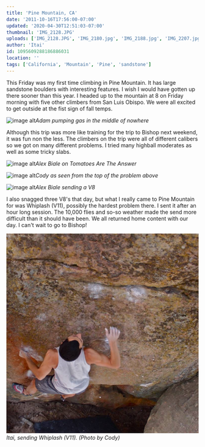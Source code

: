 ```yaml
---
title: 'Pine Mountain, CA'
date: '2011-10-16T17:56:00-07:00'
updated: '2020-04-30T12:51:03-07:00'
thumbnail: 'IMG_2128.JPG'
uploads: ['IMG_2128.JPG', 'IMG_2180.jpg', 'IMG_2188.jpg', 'IMG_2207.jpg', '_phpfnwqxdPM_1318806321.jpg']
author: 'Itai'
id: 1095609288186886031
location: ''
tags: ['California', 'Mountain', 'Pine', 'sandstone']
---
```


This Friday was my first time climbing in Pine Mountain. It has large sandstone boulders with interesting features. I wish I would have gotten up there sooner than this year. I headed up to the mountain at 8 on Friday morning with five other climbers from San Luis Obispo. We were all excited to get outside at the fist sign of fall temps.

![image alt](uploads/IMG_2128.JPG)*Adam pumping gas in the middle of nowhere*

Although this trip was more like training for the trip to Bishop next weekend, it was fun non the less. The climbers on the trip were all of different calibers so we got on many different problems. I tried many highball moderates as well as some tricky slabs.

![image alt](uploads/IMG_2180.jpg)*Alex Biale on Tomatoes Are The Answer*

![image alt](uploads/IMG_2188.jpg)*Cody as seen from the top of the problem above*

![image alt](uploads/IMG_2207.jpg)*Alex Biale sending a V8*

I also snagged three V8's that day, but what I really came to Pine Mountain for was Whiplash (V11), possibly the hardest problem there. I sent it after an hour long session. The 10,000 flies and so-so weather made the send more difficult than it should have been. We all returned home content with our day. I can't wait to go to Bishop!

![image alt](uploads/_phpfnwqxdPM_1318806321.jpg)*Itai, sending Whiplash (V11). (Photo by Cody)*
